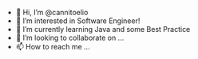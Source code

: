 - 👋 Hi, I’m @cannitoelio
- 👀 I’m interested in Software Engineer! 
- 🌱 I’m currently learning Java and some Best Practice
- 💞️ I’m looking to collaborate on ...
- 📫 How to reach me ...

<!---
cannitoelio/cannitoelio is a ✨ special ✨ repository because its `README.md` (this file) appears on your GitHub profile.
You can click the Preview link to take a look at your changes.
--->
